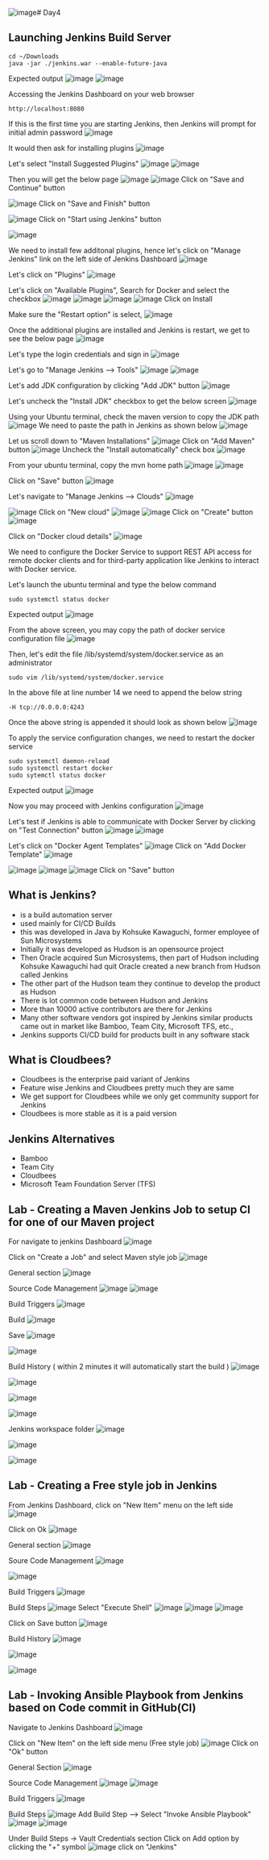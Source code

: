 ![image](https://github.com/tektutor/devops-nov-2023/assets/12674043/240c088d-9514-4889-a5cc-f013a3b70f90)# Day4

## Launching Jenkins Build Server
```
cd ~/Downloads
java -jar ./jenkins.war --enable-future-java
```

Expected output
![image](https://github.com/tektutor/devops-nov-2023/assets/12674043/500c931e-bf3b-4311-9d7a-18d8216b11cf)
![image](https://github.com/tektutor/devops-nov-2023/assets/12674043/e14bd35d-e40b-43fb-9bcb-1d1982053976)

Accessing the Jenkins Dashboard on your web browser
```
http://localhost:8080
```

If this is the first time you are starting Jenkins, then Jenkins will prompt for initial admin password
![image](https://github.com/tektutor/devops-nov-2023/assets/12674043/95a67a4b-1117-4ebf-8968-e2671d366585)

It would then ask for installing plugins
![image](https://github.com/tektutor/devops-nov-2023/assets/12674043/08ef3275-fbb5-4ec3-8d2f-b338470d417a)

Let's select "Install Suggested Plugins"
![image](https://github.com/tektutor/devops-nov-2023/assets/12674043/1a036a2f-dd0f-4ad6-baa8-86f6f19a5ce2)
![image](https://github.com/tektutor/devops-nov-2023/assets/12674043/86fe2348-ddaa-4dca-99d7-2410769cee62)

Then you will get the below page
![image](https://github.com/tektutor/devops-nov-2023/assets/12674043/cc49b484-9cfd-4194-b73e-b5951286de2a)
![image](https://github.com/tektutor/devops-nov-2023/assets/12674043/b2c2b6be-6b31-4ec8-ab37-31530ea66fe0)
Click on "Save and Continue" button

![image](https://github.com/tektutor/devops-nov-2023/assets/12674043/94616707-e2f7-4431-b620-e5053e3254ea)
Click on "Save and Finish" button

![image](https://github.com/tektutor/devops-nov-2023/assets/12674043/d80ff254-846f-4755-b33f-8eb432d86265)
Click on "Start using Jenkins" button

![image](https://github.com/tektutor/devops-nov-2023/assets/12674043/2a03d47d-4218-4be5-b825-89dcf573388d)

We need to install few additonal plugins, hence let's click on "Manage Jenkins" link on the left side of Jenkins Dashboard 
![image](https://github.com/tektutor/devops-nov-2023/assets/12674043/0fad5cac-12b6-4234-8ecf-8bbe1e704e4c)

Let's click on "Plugins"
![image](https://github.com/tektutor/devops-nov-2023/assets/12674043/4d0e9eb1-fd0b-47cb-b22f-7110aa60575f)

Let's click on "Available Plugins", Search for Docker and select the checkbox
![image](https://github.com/tektutor/devops-nov-2023/assets/12674043/42802595-e509-407f-9422-e86270d18c50)
![image](https://github.com/tektutor/devops-nov-2023/assets/12674043/368a1f66-f1b8-4916-9812-9a5160d35304)
![image](https://github.com/tektutor/devops-nov-2023/assets/12674043/9813ce32-2092-4b9a-af96-07ec8347837d)
![image](https://github.com/tektutor/devops-nov-2023/assets/12674043/f91f6260-707f-4614-b8ee-89d847e3dcc1)
Click on Install

Make sure the "Restart option" is select, 
![image](https://github.com/tektutor/devops-nov-2023/assets/12674043/c893d1eb-fd9c-47c2-906a-a2a65df951de)

Once the additional plugins are installed and Jenkins is restart, we get to see the below page
![image](https://github.com/tektutor/devops-nov-2023/assets/12674043/2c2e4c13-f36a-4cf9-9842-b3ec1489ee01)

Let's type the login credentials and sign in
![image](https://github.com/tektutor/devops-nov-2023/assets/12674043/a30628bf-f3b6-48f1-8c89-4ceaba9d15d3)

Let's go to "Manage Jenkins --> Tools"
![image](https://github.com/tektutor/devops-nov-2023/assets/12674043/98c12914-c017-42b1-bf97-3c0635265eba)
![image](https://github.com/tektutor/devops-nov-2023/assets/12674043/be371467-e59b-445d-a4d7-ed2335d2bebd)

Let's add JDK configuration by clicking "Add JDK" button
![image](https://github.com/tektutor/devops-nov-2023/assets/12674043/b68b9e2f-632d-4fc5-a7f6-599083c1faa2)

Let's uncheck the "Install JDK" checkbox to get the below screen
![image](https://github.com/tektutor/devops-nov-2023/assets/12674043/eb9fe8ff-41d9-4ca6-a9a0-aeab88a9891f)

Using your Ubuntu terminal, check the maven version to copy the JDK path
![image](https://github.com/tektutor/devops-nov-2023/assets/12674043/7f61567d-5ffe-498f-8da5-ee2e83797150)
We need to paste the path in Jenkins as shown below
![image](https://github.com/tektutor/devops-nov-2023/assets/12674043/5281167d-ea06-4a2c-b922-565438ff32c7)

Let us scroll down to "Maven Installations"
![image](https://github.com/tektutor/devops-nov-2023/assets/12674043/7444d0bd-14b9-4250-9456-16431de7525b)
Click on "Add Maven" button
![image](https://github.com/tektutor/devops-nov-2023/assets/12674043/916ea8ac-18e3-466c-a0a0-0a8cf4c0a2e0)
Uncheck the "Install automatically" check box
![image](https://github.com/tektutor/devops-nov-2023/assets/12674043/c20a26bf-dc02-4c76-b9f0-a43e9f8a28a9)

From your ubuntu terminal, copy the mvn home path
![image](https://github.com/tektutor/devops-nov-2023/assets/12674043/78082eb2-aed7-4b01-afbf-56d71d11a755)
![image](https://github.com/tektutor/devops-nov-2023/assets/12674043/5c05bd2a-98e4-4562-99da-7e44fe0d98af)

Click on "Save" button
![image](https://github.com/tektutor/devops-nov-2023/assets/12674043/44203be9-50cd-43c2-8afa-35f657bcd038)

Let's navigate to "Manage Jenkins --> Clouds"
![image](https://github.com/tektutor/devops-nov-2023/assets/12674043/2857782b-fcd3-47e8-945a-0cbc9a10f378)

![image](https://github.com/tektutor/devops-nov-2023/assets/12674043/2c450939-4174-406c-be3d-aa09d916c285)
Click on "New cloud"
![image](https://github.com/tektutor/devops-nov-2023/assets/12674043/9480899e-69e4-4fde-814b-678b68ff75fb)
![image](https://github.com/tektutor/devops-nov-2023/assets/12674043/2cc19341-116c-41af-bd74-dbe3964d5cda)
Click on "Create" button
![image](https://github.com/tektutor/devops-nov-2023/assets/12674043/b3886349-929b-4a14-9d93-db905f66dfc3)

Click on "Docker cloud details"
![image](https://github.com/tektutor/devops-nov-2023/assets/12674043/18e58194-8a83-4758-93a9-6bd8d93099d9)

We need to configure the Docker Service to support REST API access for remote docker clients and for third-party application like Jenkins to interact with Docker service.

Let's launch the ubuntu terminal and type the below command
```
sudo systemctl status docker
```
Expected output
![image](https://github.com/tektutor/devops-nov-2023/assets/12674043/734f1981-0b84-4788-a050-29bf8f38ab99)

From the above screen, you may copy the path of docker service configuration file
![image](https://github.com/tektutor/devops-nov-2023/assets/12674043/eb0fc832-5e90-480f-95b1-b82900831bf5)

Then, let's edit the file /lib/systemd/system/docker.service as an administrator
```
sudo vim /lib/systemd/system/docker.service
```
In the above file at line number 14 we need to append the below string
```
-H tcp://0.0.0.0:4243
```
Once the above string is appended it should look as shown below
![image](https://github.com/tektutor/devops-nov-2023/assets/12674043/e0e406da-8636-423f-bf39-d5be6034c0b5)

To apply the service configuration changes, we need to restart the docker service 
```
sudo systemctl daemon-reload
sudo systemctl restart docker
sudo sytemctl status docker
```
Expected output
![image](https://github.com/tektutor/devops-nov-2023/assets/12674043/27fa0696-d1d8-4b3e-8ee5-60e8675867d5)

Now you may proceed with Jenkins configuration
![image](https://github.com/tektutor/devops-nov-2023/assets/12674043/2bc64d11-899a-4cd4-83ee-5e790ed4ba77)

Let's test if Jenkins is able to communicate with Docker Server by clicking on "Test Connection" button
![image](https://github.com/tektutor/devops-nov-2023/assets/12674043/dfbb9d70-9f78-4575-bd1b-c2f04edd564e)
![image](https://github.com/tektutor/devops-nov-2023/assets/12674043/8ecee7fa-bc36-4e08-be3b-a80bee973fee)

Let's click on "Docker Agent Templates"
![image](https://github.com/tektutor/devops-nov-2023/assets/12674043/85037954-d1b6-4390-9dfa-b26f766d0a3b)
Click on "Add Docker Template"
![image](https://github.com/tektutor/devops-nov-2023/assets/12674043/e013bc89-e6c4-45e2-bbe8-190e8735061d)

![image](https://github.com/tektutor/devops-nov-2023/assets/12674043/f33f37cf-0506-40fe-ac15-448618f55ac1)
![image](https://github.com/tektutor/devops-nov-2023/assets/12674043/7bab6d71-76b8-4207-91e5-44ae4f26e6af)
![image](https://github.com/tektutor/devops-nov-2023/assets/12674043/d865166d-c504-4a05-afb7-24a15bb625b2)
Click on "Save" button

## What is Jenkins?
- is a build automation server
- used mainly for CI/CD Builds
- this was developed in Java by Kohsuke Kawaguchi, former employee of Sun Microsystems
- Initially it was developed as Hudson is an opensource project
- Then Oracle acquired Sun Microsystems, then part of Hudson including Kohsuke Kawaguchi had quit Oracle
  created a new branch from Hudson called Jenkins
- The other part of the Hudson team they continue to develop the product as Hudson
- There is lot common code between Hudson and Jenkins
- More than 10000 active contributors are there for Jenkins
- Many other software vendors got inspired by Jenkins similar products came out in market like Bamboo, Team City, Microsoft TFS, etc.,
- Jenkins supports CI/CD build for products built in any software stack
  
## What is Cloudbees?
- Cloudbees is the enterprise paid variant of Jenkins
- Feature wise Jenkins and Cloudbees pretty much they are same
- We get support for Cloudbees while we only get community support for Jenkins
- Cloudbees is more stable as it is a paid version
  
## Jenkins Alternatives
- Bamboo
- Team City
- Cloudbees
- Microsoft Team Foundation Server (TFS)

## Lab - Creating a Maven Jenkins Job to setup CI for one of our Maven project

For navigate to jenkins Dashboard
![image](https://github.com/tektutor/devops-dec-2023/assets/12674043/5bdc97b0-eb92-4c1d-9301-3fdffb730c49)

Click on "Create a Job" and select Maven style job
![image](https://github.com/tektutor/devops-dec-2023/assets/12674043/d9988609-5f45-49ab-9e2f-1e0ff6538292)

General section
![image](https://github.com/tektutor/devops-dec-2023/assets/12674043/514a77e1-f2a3-4688-96cc-5137f7c69940)

Source Code Management
![image](https://github.com/tektutor/devops-dec-2023/assets/12674043/b5760820-e59b-462a-b2e8-3e8492db3429)
![image](https://github.com/tektutor/devops-dec-2023/assets/12674043/20214af1-d976-4f3b-8535-e34ceffe7338)

Build Triggers
![image](https://github.com/tektutor/devops-dec-2023/assets/12674043/4d595db9-fba1-4e5e-b0ba-0c34ac2528fc)

Build
![image](https://github.com/tektutor/devops-dec-2023/assets/12674043/ac8fa6c4-6ad5-40b0-a283-43b7d4aa74cf)

Save
![image](https://github.com/tektutor/devops-dec-2023/assets/12674043/89054661-a0f7-484d-b773-a670c611749c)

![image](https://github.com/tektutor/devops-dec-2023/assets/12674043/6b38e70d-7365-43c7-baa3-b757ae2f5bb7)

Build History ( within 2 minutes it will automatically start the build )
![image](https://github.com/tektutor/devops-dec-2023/assets/12674043/22fca429-c8b7-46b0-9ab1-a4e87a3808bc)

![image](https://github.com/tektutor/devops-dec-2023/assets/12674043/592cd06a-e397-415e-9884-2067c7883b8a)

![image](https://github.com/tektutor/devops-dec-2023/assets/12674043/cf86de63-83cb-4d26-a381-862cdd433b72)

![image](https://github.com/tektutor/devops-dec-2023/assets/12674043/5900f699-9aa4-496e-9a05-5f8ff44b66b0)

Jenkins workspace folder
![image](https://github.com/tektutor/devops-dec-2023/assets/12674043/30cc259f-585a-4f47-ba04-994caf787648)

![image](https://github.com/tektutor/devops-dec-2023/assets/12674043/a2e6fc76-8055-44a2-8018-222870ba629d)

![image](https://github.com/tektutor/devops-dec-2023/assets/12674043/138d945c-36e0-4ea2-b24a-c5b113ad9993)


## Lab - Creating a Free style job in Jenkins

From Jenkins Dashboard, click on "New Item" menu on the left side
![image](https://github.com/tektutor/devops-dec-2023/assets/12674043/fe2b8a93-b3e6-4829-afdb-81da65ddec26)

Click on Ok
![image](https://github.com/tektutor/devops-dec-2023/assets/12674043/8294821f-8fb5-49a3-8b00-ed72225398d9)

General section
![image](https://github.com/tektutor/devops-dec-2023/assets/12674043/e49449ab-c806-4ec0-9443-fe4126fa4d9f)

Soure Code Management
![image](https://github.com/tektutor/devops-dec-2023/assets/12674043/60ce7742-957f-4ead-94b2-50d51d4acfca)

![image](https://github.com/tektutor/devops-dec-2023/assets/12674043/ab690175-d056-4c5c-8147-03be8a7799ed)

Build Triggers
![image](https://github.com/tektutor/devops-dec-2023/assets/12674043/d96e365f-4447-4aca-ab84-3d1ac70c352c)

Build Steps
![image](https://github.com/tektutor/devops-dec-2023/assets/12674043/7445dc43-72d4-4507-a21d-ded6fd8be112)
Select "Execute Shell"
![image](https://github.com/tektutor/devops-dec-2023/assets/12674043/319a83a8-a623-48bf-b724-0382e4faf34b)
![image](https://github.com/tektutor/devops-dec-2023/assets/12674043/f169d378-f033-4d76-bd5a-f2b45dd22447)
![image](https://github.com/tektutor/devops-dec-2023/assets/12674043/6e6257d7-6041-47a1-a67a-dcbb7be23435)

Click on Save button
![image](https://github.com/tektutor/devops-dec-2023/assets/12674043/0a7ef558-f970-494d-86e7-a471373b9396)

Build History
![image](https://github.com/tektutor/devops-dec-2023/assets/12674043/6600ac5a-78ef-4028-8e77-92fe0269ec1b)

![image](https://github.com/tektutor/devops-dec-2023/assets/12674043/e7f17d22-7a20-446b-9cdb-eb38bb2a875c)

![image](https://github.com/tektutor/devops-dec-2023/assets/12674043/c1a83b8d-ff0a-4932-81e3-8d266156268e)

## Lab - Invoking Ansible Playbook from Jenkins based on Code commit in GitHub(CI)
Navigate to Jenkins Dashboard
![image](https://github.com/tektutor/devops-dec-2023/assets/12674043/b4a5e6c0-8575-4106-a67b-e03814916dad)

Click on "New Item" on the left side menu (Free style job)
![image](https://github.com/tektutor/devops-dec-2023/assets/12674043/5d92aff9-644b-461f-81dd-56e39ea8d11e)
Click on "Ok" button

General Section
![image](https://github.com/tektutor/devops-dec-2023/assets/12674043/b58f9720-b6b8-4855-848f-a3a52cf3281a)

Source Code Management
![image](https://github.com/tektutor/devops-dec-2023/assets/12674043/8f35364e-9f3d-4938-9250-e84906511cc4)
![image](https://github.com/tektutor/devops-dec-2023/assets/12674043/bd770844-c60c-42fd-925a-bfb1dda275d2)

Build Triggers
![image](https://github.com/tektutor/devops-dec-2023/assets/12674043/51c83573-4307-4353-ac2f-de416cbfe842)

Build Steps
![image](https://github.com/tektutor/devops-dec-2023/assets/12674043/e6fd54e8-3950-49e6-bb5c-3a83497c2831)
Add Build Step --> Select "Invoke Ansible Playbook"
![image](https://github.com/tektutor/devops-dec-2023/assets/12674043/9efbb4c9-4bc4-49a7-beed-072c892b52fd)
![image](https://github.com/tektutor/devops-dec-2023/assets/12674043/fcc536c9-f8c3-4d98-bb68-59185fbafb90)

Under Build Steps -> Vault Credentials section
Click on Add option by clicking the "+" symbol
![image](https://github.com/tektutor/devops-dec-2023/assets/12674043/b543cb67-7d0b-4bfb-b269-cf18ebb49ba7)
click on "Jenkins"
